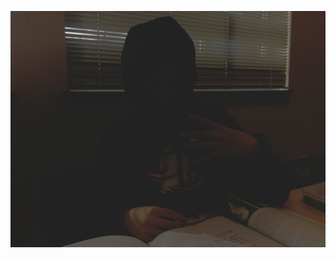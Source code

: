 <a href="https://sourdoughlover.github.io/beettn/"><img src="IMG_0464.jpeg" alt="bennetts fatass"></a>
